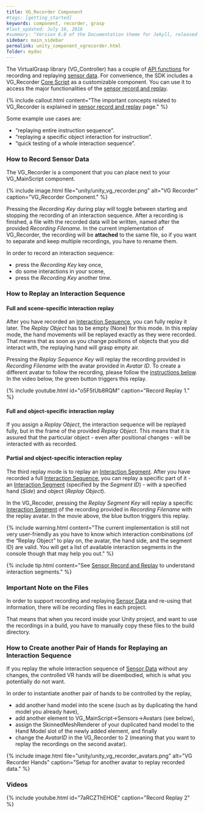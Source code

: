 ```yaml
---
title: VG_Recorder Component
#tags: [getting_started]
keywords: component, recorder, grasp
#last_updated: July 16, 2016
#summary: "Version 6.0 of the Documentation theme for Jekyll, released July 4, 2016, implements relative links so you can view the files offline or on any server without configuring urls and baseurls. Additionally, you can store pages in subdirectories. Templates for alerts and images are available."
sidebar: main_sidebar
permalink: unity_component_vgrecorder.html
folder: mydoc
---
```


The VirtualGrasp library (VG_Controller) has a couple of [API functions](VirtualGrasp_UnityAPI.html#setprocessbyrecordedframe) 
for recording and replaying <a href="#" data-toggle="tooltip" data-original-title="{{site.data.glossary.SensorData}}">sensor data</a>. 
For convenience, the SDK includes a VG_Recorder <a href="#" data-toggle="tooltip" data-original-title="{{site.data.glossary.CoreScript}}">Core Script</a>
as a customizable component. You can use it to access the major functionalities of the [sensor record and replay](sensor_record_replay.html#sensor-record-replay).

{% include callout.html content="The important concepts related to VG_Recorder is explained in [sensor record and replay](sensor_record_replay.html#sensor-record-replay) page." %}

Some example use cases are:
* “replaying entire instruction sequence”.
* “replaying a specific object interaction for instruction”.
* “quick testing of a whole interaction sequence”.



### How to Record Sensor Data

The VG_Recorder is a component that you can place next to your VG_MainScript component.

{% include image.html file="unity/unity_vg_recorder.png" alt="VG Recorder" caption="VG_Recorder Component." %}

Pressing the _Recording Key_ during play will toggle between starting and stopping the recording of an interaction sequence.
After a recording is finished, a file with the recorded data will be written, named after the provided _Recording Filename_. 
In the current implementation of VG_Recorder, the recording will be **attached** to the same file, so if you want to separate and keep multiple recordings, 
you have to rename them.

In order to record an interaction sequence:
* press the _Recording Key_ key once, 
* do some interactions in your scene, 
* press the _Recording Key_ another time.

### How to Replay an Interaction Sequence

#### Full and scene-specific interaction replay

After you have recorded an <a href="#" data-toggle="tooltip" data-original-title="{{site.data.glossary.InteractionSequence}}">Interaction Sequence</a>, you can fully replay it later. The _Replay Object_ has to be empty (None) for this mode. In this replay mode, the hand movements will be replayed exactly as they were recorded. That means that as soon as you change positions of objects that you did interact with, the replaying hand will grasp empty air. 

Pressing the _Replay Sequence Key_ will replay the recording provided in _Recording Filename_ with the avatar provided in _Avatar ID_. To create a different avatar to follow the recording, please follow the [instructions below](#how-to-create-another-pair-of-hands-for-replaying-an-interaction-sequence). In the video below, the green button triggers this replay.

{% include youtube.html id="o5F5tUb8RQM" caption="Record Replay 1." %}

#### Full and object-specific interaction replay

If you assign a _Replay Object_, the interaction sequence will be replayed fully, but in the frame of the provided _Replay Object_. This means that it is assured that the particular object - even after positional changes - will be interacted with as recorded.

#### Partial and object-specific interaction replay

The third replay mode is to replay an <a href="#" data-toggle="tooltip" data-original-title="{{site.data.glossary.InteractionSegment}}">Interaction Segment</a>. After you have recorded a full <a href="#" data-toggle="tooltip" data-original-title="{{site.data.glossary.InteractionSequence}}">Interaction Sequence</a>, you can replay a specific part of it - an <a href="#" data-toggle="tooltip" data-original-title="{{site.data.glossary.InteractionSegment}}">Interaction Segment</a> (specified by the _Segment ID_) - with a specified hand (_Side_) and object (_Replay Object_). 

In the VG_Recoder, pressing the _Replay Segment Key_ will replay a specific 
<a href="#" data-toggle="tooltip" data-original-title="{{site.data.glossary.InteractionSegment}}">Interaction Segment</a>
of the recording provided in _Recording Filename_ with the replay avatar. In the movie above, the blue button triggers this replay.

{% include warning.html content="The current implementation is still not very user-friendly as you have to
know which interaction combinations (of the “Replay Object” to play on, the avatar, the hand side, and the segment ID) are valid. 
You will get a list of available interaction segments in the console though that may help you out." %}
 
{% include tip.html content="See [Sensor Record and Replay](sensor_record_replay.html#background) to understand interaction segments." %}

### Important Note on the Files

In order to support recording and replaying <a href="#" data-toggle="tooltip" data-original-title="{{site.data.glossary.SensorData}}">Sensor Data</a>
 and re-using that information, there will be recording files in each project.

That means that when you record inside your Unity project, and want to use the recordings in a build, you have to manually copy these files to the build directory.

### How to Create another Pair of Hands for Replaying an Interaction Sequence

If you replay the whole interaction sequence of <a href="#" data-toggle="tooltip" data-original-title="{{site.data.glossary.SensorData}}">Sensor Data</a>
 without any changes, the controlled VR hands will be disembodied, which is what you potentially do not want. 

In order to instantiate another pair of hands to be controlled by the replay, 
* add another hand model into the scene (such as by duplicating the hand model you already have), 
* add another element to VG_MainScript→Sensors→Avatars (see below), 
* assign the SkinnedMeshRenderer of your duplicated hand model to the Hand Model slot of the newly added element, and finally 
* change the _AvatarID_ in the VG_Recorder to 2 (meaning that you want to replay the recordings on the second avatar).

{% include image.html file="unity/unity_vg_recorder_avatars.png" alt="VG Recorder Hands" caption="Setup for another avatar to replay recorded data." %}

### Videos


{% include youtube.html id="7aRCZThEHOE" caption="Record Replay 2" %}

